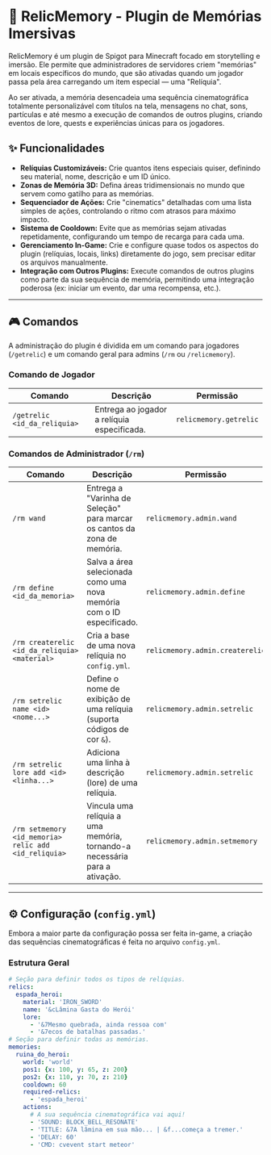 # 📖 RelicMemory - Plugin de Memórias Imersivas

RelicMemory é um plugin de Spigot para Minecraft focado em storytelling e imersão. Ele permite que administradores de servidores criem "memórias" em locais específicos do mundo, que são ativadas quando um jogador passa pela área carregando um item especial — uma "Relíquia".

Ao ser ativada, a memória desencadeia uma sequência cinematográfica totalmente personalizável com títulos na tela, mensagens no chat, sons, partículas e até mesmo a execução de comandos de outros plugins, criando eventos de lore, quests e experiências únicas para os jogadores.

## ✨ Funcionalidades

-   **Relíquias Customizáveis:** Crie quantos itens especiais quiser, definindo seu material, nome, descrição e um ID único.
-   **Zonas de Memória 3D:** Defina áreas tridimensionais no mundo que servem como gatilho para as memórias.
-   **Sequenciador de Ações:** Crie "cinematics" detalhadas com uma lista simples de ações, controlando o ritmo com atrasos para máximo impacto.
-   **Sistema de Cooldown:** Evite que as memórias sejam ativadas repetidamente, configurando um tempo de recarga para cada uma.
-   **Gerenciamento In-Game:** Crie e configure quase todos os aspectos do plugin (relíquias, locais, links) diretamente do jogo, sem precisar editar os arquivos manualmente.
-   **Integração com Outros Plugins:** Execute comandos de outros plugins como parte da sua sequência de memória, permitindo uma integração poderosa (ex: iniciar um evento, dar uma recompensa, etc.).

---

## 🎮 Comandos

A administração do plugin é dividida em um comando para jogadores (`/getrelic`) e um comando geral para admins (`/rm` ou `/relicmemory`).

### Comando de Jogador

| Comando                       | Descrição                                 | Permissão              |
| ----------------------------- | ----------------------------------------- | ---------------------- |
| `/getrelic <id_da_reliquia>` | Entrega ao jogador a relíquia especificada. | `relicmemory.getrelic` |

### Comandos de Administrador (`/rm`)

| Comando                                        | Descrição                                                                                             | Permissão                      |
| ---------------------------------------------- | ----------------------------------------------------------------------------------------------------- | ------------------------------ |
| `/rm wand`                                     | Entrega a "Varinha de Seleção" para marcar os cantos da zona de memória.                              | `relicmemory.admin.wand`       |
| `/rm define <id_da_memoria>`                   | Salva a área selecionada como uma nova memória com o ID especificado.                                   | `relicmemory.admin.define`     |
| `/rm createrelic <id_da_reliquia> <material>`  | Cria a base de uma nova relíquia no `config.yml`.                                                      | `relicmemory.admin.createrelic`|
| `/rm setrelic name <id> <nome...>`             | Define o nome de exibição de uma relíquia (suporta códigos de cor `&`).                                  | `relicmemory.admin.setrelic`   |
| `/rm setrelic lore add <id> <linha...>`        | Adiciona uma linha à descrição (lore) de uma relíquia.                                                | `relicmemory.admin.setrelic`   |
| `/rm setmemory <id_memoria> relic add <id_reliquia>` | Vincula uma relíquia a uma memória, tornando-a necessária para a ativação.                           | `relicmemory.admin.setmemory`  |

---

## ⚙️ Configuração (`config.yml`)

Embora a maior parte da configuração possa ser feita in-game, a criação das sequências cinematográficas é feita no arquivo `config.yml`.

### Estrutura Geral

```yaml
# Seção para definir todos os tipos de relíquias.
relics:
  espada_heroi:
    material: 'IRON_SWORD'
    name: '&cLâmina Gasta do Herói'
    lore:
      - '&7Mesmo quebrada, ainda ressoa com'
      - '&7ecos de batalhas passadas.'
# Seção para definir todas as memórias.
memories:
  ruina_do_heroi:
    world: 'world'
    pos1: {x: 100, y: 65, z: 200}
    pos2: {x: 110, y: 70, z: 210}
    cooldown: 60
    required-relics:
      - 'espada_heroi'
    actions:
      # A sua sequência cinematográfica vai aqui!
      - 'SOUND: BLOCK_BELL_RESONATE'
      - 'TITLE: &7A lâmina em sua mão... | &f...começa a tremer.'
      - 'DELAY: 60'
      - 'CMD: cvevent start meteor'

